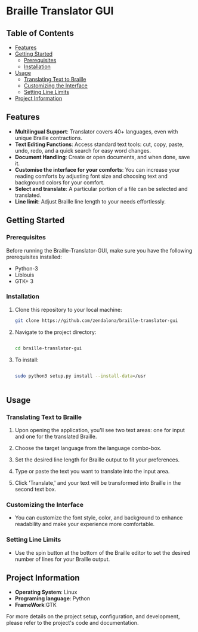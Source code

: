 
# Braille Translator GUI





## Table of Contents

- [Features](#features)
- [Getting Started](#getting-started)
  - [Prerequisites](#prerequisites)
  - [Installation](#installation)
- [Usage](#usage)
  - [Translating Text to Braille](#translating-text-to-braille)
  - [Customizing the Interface](#customizing-the-interface)
  - [Setting Line Limits](#setting-line-limits)
- [Project Information](#project-information)

## Features

- **Multilingual Support**: Translator covers 40+ languages, even with unique Braille contractions.
- **Text Editing Functions**: Access standard text tools: cut, copy, paste, undo, redo, and a quick search for easy word changes.
- **Document Handling**: Create or open documents, and when done, save it.
- **Customise the interface for your comforts**: You can increase your reading comforts by adjusting font size and choosing text and background colors for your comfort.
- **Select and translate**: A particular portion of a file can be selected and translated.
- **Line limit**: Adjust Braille line length to your needs effortlessly.

## Getting Started

### Prerequisites

Before running the Braille-Translator-GUI, make sure you have the following prerequisites installed:

- Python-3
- Liblouis
- GTK+ 3

### Installation

1. Clone this repository to your local machine:

   ```bash
   git clone https://github.com/zendalona/braille-translator-gui
   ```

2. Navigate to the project directory:

   ```bash
   
   cd braille-translator-gui
   ```

3. To install:
    ```bash
    
    sudo python3 setup.py install --install-data=/usr
     
    ```



   



## Usage

### Translating Text to Braille

1. Upon opening the application, you'll see two text areas: one for input and one for the translated Braille.

2. Choose the target language from the language combo-box.

3. Set the desired line length for Braille output to fit your preferences.

4. Type or paste the text you want to translate into the input area.

5. Click 'Translate,' and your text will be transformed into Braille in the second text box.

### Customizing the Interface

- You can customize the font style, color, and background to enhance readability and make your experience more comfortable.

### Setting Line Limits

- Use the spin button at the bottom of the Braille editor to set the desired number of lines for your Braille output. 




## Project Information

- **Operating System**: Linux
- **Programing language**: Python
- **FrameWork**:GTK

For more details on the project setup, configuration, and development, please refer to the project's code and documentation.
